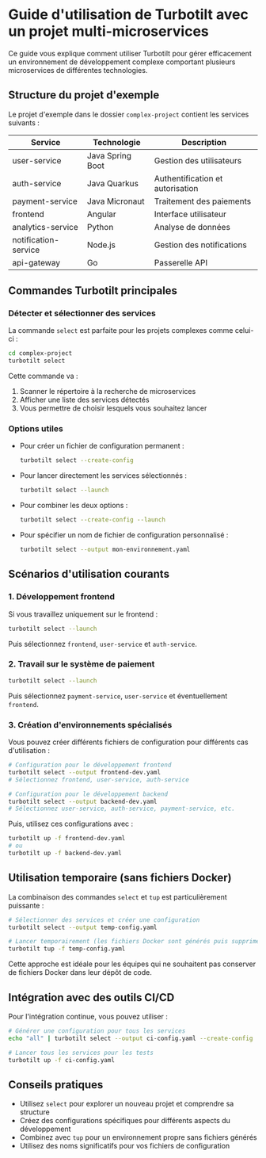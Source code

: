 # Guide d'utilisation de Turbotilt avec un projet multi-microservices

Ce guide vous explique comment utiliser Turbotilt pour gérer efficacement un environnement de développement complexe comportant plusieurs microservices de différentes technologies.

## Structure du projet d'exemple

Le projet d'exemple dans le dossier `complex-project` contient les services suivants :

| Service | Technologie | Description |
|---------|------------|-------------|
| user-service | Java Spring Boot | Gestion des utilisateurs |
| auth-service | Java Quarkus | Authentification et autorisation |
| payment-service | Java Micronaut | Traitement des paiements |
| frontend | Angular | Interface utilisateur |
| analytics-service | Python | Analyse de données |
| notification-service | Node.js | Gestion des notifications |
| api-gateway | Go | Passerelle API |

## Commandes Turbotilt principales

### Détecter et sélectionner des services

La commande `select` est parfaite pour les projets complexes comme celui-ci :

```bash
cd complex-project
turbotilt select
```

Cette commande va :
1. Scanner le répertoire à la recherche de microservices
2. Afficher une liste des services détectés
3. Vous permettre de choisir lesquels vous souhaitez lancer

### Options utiles

- Pour créer un fichier de configuration permanent :
  ```bash
  turbotilt select --create-config
  ```

- Pour lancer directement les services sélectionnés :
  ```bash
  turbotilt select --launch
  ```

- Pour combiner les deux options :
  ```bash
  turbotilt select --create-config --launch
  ```

- Pour spécifier un nom de fichier de configuration personnalisé :
  ```bash
  turbotilt select --output mon-environnement.yaml
  ```

## Scénarios d'utilisation courants

### 1. Développement frontend

Si vous travaillez uniquement sur le frontend :

```bash
turbotilt select --launch
```

Puis sélectionnez `frontend`, `user-service` et `auth-service`.

### 2. Travail sur le système de paiement

```bash
turbotilt select --launch
```

Puis sélectionnez `payment-service`, `user-service` et éventuellement `frontend`.

### 3. Création d'environnements spécialisés

Vous pouvez créer différents fichiers de configuration pour différents cas d'utilisation :

```bash
# Configuration pour le développement frontend
turbotilt select --output frontend-dev.yaml
# Sélectionnez frontend, user-service, auth-service

# Configuration pour le développement backend
turbotilt select --output backend-dev.yaml
# Sélectionnez user-service, auth-service, payment-service, etc.
```

Puis, utilisez ces configurations avec :

```bash
turbotilt up -f frontend-dev.yaml
# ou
turbotilt up -f backend-dev.yaml
```

## Utilisation temporaire (sans fichiers Docker)

La combinaison des commandes `select` et `tup` est particulièrement puissante :

```bash
# Sélectionner des services et créer une configuration
turbotilt select --output temp-config.yaml

# Lancer temporairement (les fichiers Docker sont générés puis supprimés)
turbotilt tup -f temp-config.yaml
```

Cette approche est idéale pour les équipes qui ne souhaitent pas conserver de fichiers Docker dans leur dépôt de code.

## Intégration avec des outils CI/CD

Pour l'intégration continue, vous pouvez utiliser :

```bash
# Générer une configuration pour tous les services
echo "all" | turbotilt select --output ci-config.yaml --create-config

# Lancer tous les services pour les tests
turbotilt up -f ci-config.yaml
```

## Conseils pratiques

- Utilisez `select` pour explorer un nouveau projet et comprendre sa structure
- Créez des configurations spécifiques pour différents aspects du développement
- Combinez avec `tup` pour un environnement propre sans fichiers générés
- Utilisez des noms significatifs pour vos fichiers de configuration
